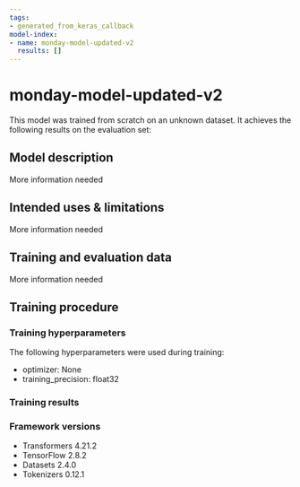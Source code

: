 ```yaml
---
tags:
- generated_from_keras_callback
model-index:
- name: monday-model-updated-v2
  results: []
---
```


<!-- This model card has been generated automatically according to the information Keras had access to. You should
probably proofread and complete it, then remove this comment. -->

# monday-model-updated-v2

This model was trained from scratch on an unknown dataset.
It achieves the following results on the evaluation set:


## Model description

More information needed

## Intended uses & limitations

More information needed

## Training and evaluation data

More information needed

## Training procedure

### Training hyperparameters

The following hyperparameters were used during training:
- optimizer: None
- training_precision: float32

### Training results



### Framework versions

- Transformers 4.21.2
- TensorFlow 2.8.2
- Datasets 2.4.0
- Tokenizers 0.12.1
